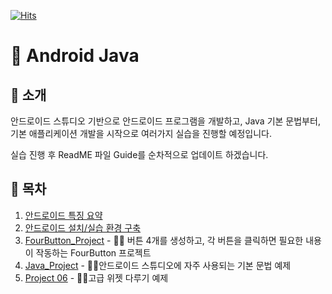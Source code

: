 
[![Hits](https://hits.seeyoufarm.com/api/count/incr/badge.svg?url=https%3A%2F%2Fgithub.com%2Fhyedi3%2Fspring-guide&count_bg=%2379C83D&title_bg=%23555555&icon=github.svg&icon_color=%23E7E7E7&title=hits&edge_flat=false)](https://hits.seeyoufarm.com)

# 🚀 Android Java

## 🧐 소개
안드로이드 스튜디오 기반으로 안드로이드 프로그램을 개발하고, Java 기본 문법부터, 기본 애플리케이션 개발을 시작으로 여러가지 실습을 진행할 예정입니다. 

실습 진행 후 ReadME 파일 Guide를 순차적으로 업데이트 하겠습니다. 
<br>

## 📜 목차 
1. [안드로이드 특징 요약](https://github.com/hyedi3/Android_Java/blob/hyedi3-docs/docs/Android-Feature-Summary.md)
2. [안드로이드 설치/실습 환경 구축](https://github.com/hyedi3/Android_Java/blob/hyedi3-docs/docs/Install-AndroidStudio.md)
3. [FourButton_Project](https://github.com/hyedi3/Android_Java/blob/main/FourButton_Project/README.md) - ✍🏻 버튼 4개를 생성하고, 각 버튼을 클릭하면 필요한 내용이 작동하는 FourButton 프로젝트
4. [Java_Project](https://github.com/hyedi3/Android_Java/blob/main/Java/README.md) - ✍🏻안드로이드 스튜디오에 자주 사용되는 기본 문법 예제
5. [Project 06](https://github.com/hyedi3/Android_Java/blob/main/Project06/README.md) - ✍🏻고급 위젯 다루기 예제 